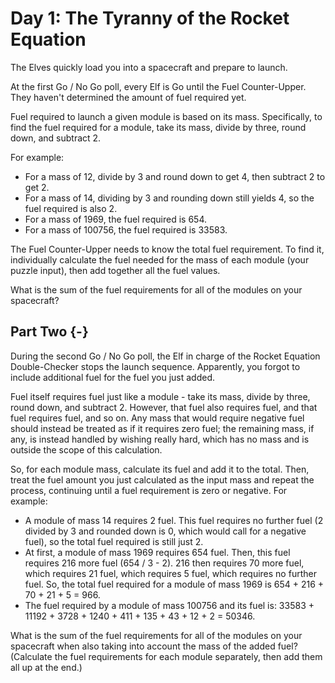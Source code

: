 # Day 1: The Tyranny of the Rocket Equation

The Elves quickly load you into a spacecraft and prepare to launch.

At the first Go / No Go poll, every Elf is Go until the Fuel Counter-Upper. They
haven't determined the amount of fuel required yet.

Fuel required to launch a given module is based on its mass. Specifically, to
find the fuel required for a module, take its mass, divide by three, round down,
and subtract 2.

For example:

- For a mass of 12, divide by 3 and round down to get 4, then subtract 2 to get
  2.
- For a mass of 14, dividing by 3 and rounding down still yields 4, so the fuel
  required is also 2.
- For a mass of 1969, the fuel required is 654.
- For a mass of 100756, the fuel required is 33583.

The Fuel Counter-Upper needs to know the total fuel requirement. To find it,
individually calculate the fuel needed for the mass of each module (your puzzle
input), then add together all the fuel values.

What is the sum of the fuel requirements for all of the modules on your
spacecraft?


## Part Two {-}

During the second Go / No Go poll, the Elf in charge of the Rocket Equation
Double-Checker stops the launch sequence. Apparently, you forgot to include
additional fuel for the fuel you just added.

Fuel itself requires fuel just like a module - take its mass, divide by three,
round down, and subtract 2. However, that fuel also requires fuel, and that fuel
requires fuel, and so on. Any mass that would require negative fuel should
instead be treated as if it requires zero fuel; the remaining mass, if any, is
instead handled by wishing really hard, which has no mass and is outside the
scope of this calculation.

So, for each module mass, calculate its fuel and add it to the total. Then,
treat the fuel amount you just calculated as the input mass and repeat the
process, continuing until a fuel requirement is zero or negative. For example:

- A module of mass 14 requires 2 fuel. This fuel requires no further fuel (2
  divided by 3 and rounded down is 0, which would call for a negative fuel), so
  the total fuel required is still just 2.
- At first, a module of mass 1969 requires 654 fuel. Then, this fuel requires
  216 more fuel (654 / 3 - 2). 216 then requires 70 more fuel, which requires 21
  fuel, which requires 5 fuel, which requires no further fuel. So, the total
  fuel required for a module of mass 1969 is 654 + 216 + 70 + 21 + 5 = 966.
- The fuel required by a module of mass 100756 and its fuel is: 33583 + 11192 +
  3728 + 1240 + 411 + 135 + 43 + 12 + 2 = 50346.

What is the sum of the fuel requirements for all of the modules on your
spacecraft when also taking into account the mass of the added fuel? (Calculate
the fuel requirements for each module separately, then add them all up at the
end.)